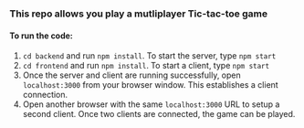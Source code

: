 ### This repo allows you play a mutliplayer Tic-tac-toe game

#### To run the code:
1. `cd backend` and run `npm install`. To start the server, type `npm start`
2. `cd frontend` and run `npm install`. To start a client, type `npm start`
3.  Once the server and client are running successfully, open `localhost:3000` from your browser window. This establishes a client connection.
4. Open another browser with the same `localhost:3000` URL to setup a second client. Once two clients are connected, the game can be played.